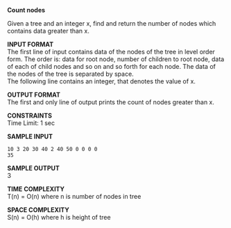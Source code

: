 **Count nodes**

Given a tree and an integer x, find and return the number of nodes which contains data greater than x.

**INPUT FORMAT**\
The first line of input contains data of the nodes of the tree in level order form. The order is: data for root node, number of children to root node, data of each of child nodes and so on and so forth for each node. The data of the nodes of the tree is separated by space.\
The following line contains an integer, that denotes the value of x.

**OUTPUT FORMAT**\
The first and only line of output prints the count of nodes greater than x.

**CONSTRAINTS**\
Time Limit: 1 sec

**SAMPLE INPUT**
```
10 3 20 30 40 2 40 50 0 0 0 0
35 
```

**SAMPLE OUTPUT**\
3

**TIME COMPLEXITY**\
T(n) = O(n) where n is number of nodes in tree

**SPACE COMPLEXITY**\
S(n) = O(h) where h is height of tree
